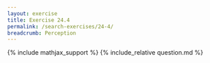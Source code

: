 ```yaml
---
layout: exercise
title: Exercise 24.4
permalink: /search-exercises/24-4/
breadcrumb: Perception
---
```


{% include mathjax_support %}
{% include_relative question.md %}
